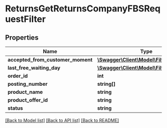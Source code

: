 # ReturnsGetReturnsCompanyFBSRequestFilter

## Properties
Name | Type | Description | Notes
------------ | ------------- | ------------- | -------------
**accepted_from_customer_moment** | [**\Swagger\Client\Model\FilterTimeRange**](FilterTimeRange.md) |  | [optional] 
**last_free_waiting_day** | [**\Swagger\Client\Model\FilterTimeRange**](FilterTimeRange.md) |  | [optional] 
**order_id** | **int** |  | [optional] 
**posting_number** | **string[]** |  | [optional] 
**product_name** | **string** |  | [optional] 
**product_offer_id** | **string** |  | [optional] 
**status** | **string** |  | [optional] 

[[Back to Model list]](../README.md#documentation-for-models) [[Back to API list]](../README.md#documentation-for-api-endpoints) [[Back to README]](../README.md)


